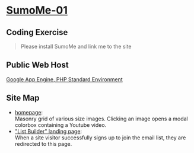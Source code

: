 # [SumoMe-01](https://github.com/warren-bank/job-applicant-coding-exercises/tree/SumoMe-01)

## Coding Exercise

>  Please install SumoMe and link me to the site

## Public Web Host

[Google App Engine, PHP Standard Environment](https://cloud.google.com/appengine/docs/php/)

## Site Map

* [homepage](http://sumome.warren-r-bank.appspot.com/):<br>Masonry grid of various size images. Clicking an image opens a modal colorbox containing a Youtube video.
* ["List Builder" landing page](http://sumome.warren-r-bank.appspot.com/list_builder_redirect):<br>When a site visitor successfully signs up to join the email list, they are redirected to this page.

